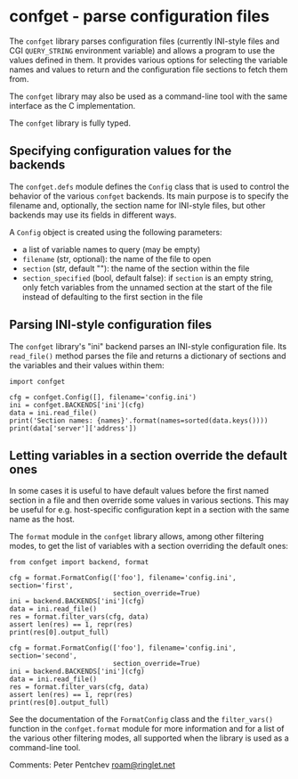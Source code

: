 confget - parse configuration files
===================================

The `confget` library parses configuration files (currently INI-style
files and CGI `QUERY_STRING` environment variable) and allows a program
to use the values defined in them.  It provides various options for
selecting the variable names and values to return and the configuration
file sections to fetch them from.

The `confget` library may also be used as a command-line tool with
the same interface as the C implementation.

The `confget` library is fully typed.

Specifying configuration values for the backends
------------------------------------------------

The `confget.defs` module defines the `Config` class that is used to
control the behavior of the various `confget` backends.  Its main
purpose is to specify the filename and, optionally, the section name for
INI-style files, but other backends may use its fields in different ways.

A `Config` object is created using the following parameters:
- a list of variable names to query (may be empty)
- `filename` (str, optional): the name of the file to open
- `section` (str, default ""): the name of the section within the file
- `section_specified` (bool, default false): if `section` is an empty
  string, only fetch variables from the unnamed section at the start of
  the file instead of defaulting to the first section in the file

Parsing INI-style configuration files
-------------------------------------

The `confget` library's "ini" backend parses an INI-style configuration
file.  Its `read_file()` method parses the file and returns a dictionary
of sections and the variables and their values within them:

    import confget
    
    cfg = confget.Config([], filename='config.ini')
    ini = confget.BACKENDS['ini'](cfg)
    data = ini.read_file()
    print('Section names: {names}'.format(names=sorted(data.keys())))
    print(data['server']['address'])

Letting variables in a section override the default ones
--------------------------------------------------------

In some cases it is useful to have default values before the first
named section in a file and then override some values in various
sections.  This may be useful for e.g. host-specific configuration
kept in a section with the same name as the host.

The `format` module in the `confget` library allows, among other
filtering modes, to get the list of variables with a section
overriding the default ones:

    from confget import backend, format

    cfg = format.FormatConfig(['foo'], filename='config.ini', section='first',
                              section_override=True)
    ini = backend.BACKENDS['ini'](cfg)
    data = ini.read_file()
    res = format.filter_vars(cfg, data)
    assert len(res) == 1, repr(res)
    print(res[0].output_full)

    cfg = format.FormatConfig(['foo'], filename='config.ini', section='second',
                              section_override=True)
    ini = backend.BACKENDS['ini'](cfg)
    data = ini.read_file()
    res = format.filter_vars(cfg, data)
    assert len(res) == 1, repr(res)
    print(res[0].output_full)

See the documentation of the `FormatConfig` class and the `filter_vars()`
function in the `confget.format` module for more information and for
a list of the various other filtering modes, all supported when
the library is used as a command-line tool.

Comments: Peter Pentchev <roam@ringlet.net>
